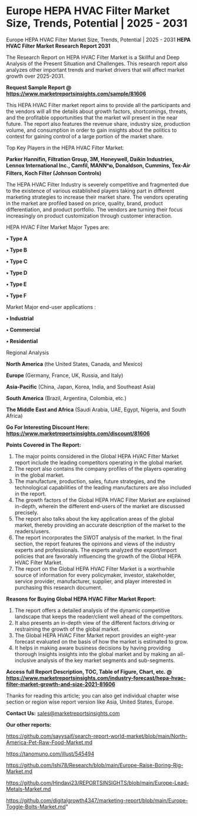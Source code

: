 # Europe HEPA HVAC Filter Market Size, Trends, Potential | 2025 - 2031
Europe HEPA HVAC Filter Market Size, Trends, Potential | 2025 - 2031
<strong>HEPA HVAC Filter Market Research Report 2031</strong>

The Research Report on HEPA HVAC Filter Market is a Skillful and Deep Analysis of the Present Situation and Challenges. This research report also analyzes other important trends and market drivers that will affect market growth over 2025-2031.

<strong>Request Sample Report @ <a href=https://www.marketreportsinsights.com/sample/81606>https://www.marketreportsinsights.com/sample/81606</a></strong>

This HEPA HVAC Filter market report aims to provide all the participants and the vendors will all the details about growth factors, shortcomings, threats, and the profitable opportunities that the market will present in the near future. The report also features the revenue share, industry size, production volume, and consumption in order to gain insights about the politics to contest for gaining control of a large portion of the market share.

Top Key Players in the HEPA HVAC Filter Market:

<strong>Parker Hannifin, Filtration Group, 3M, Honeywell, Daikin Industries, Lennox International Inc., Camfil, MANNᵃఐ, Donaldson, Cummins, Tex-Air Filters, Koch Filter (Johnson Controls)</strong>

The HEPA HVAC Filter Industry is severely competitive and fragmented due to the existence of various established players taking part in different marketing strategies to increase their market share. The vendors operating in the market are profiled based on price, quality, brand, product differentiation, and product portfolio. The vendors are turning their focus increasingly on product customization through customer interaction.

HEPA HVAC Filter Market Major Types are:

<strong>• Type A

• Type B

• Type C

• Type D

• Type E

• Type F</strong>

Market Major end-user applications :

<strong>• Industrial

• Commercial

• Residential</strong>

Regional Analysis

</u><strong><b>North America</b></strong> (the United States, Canada, and Mexico)

<strong><b>Europe </b></strong>(Germany, France, UK, Russia, and Italy)

<strong><b>Asia-Pacific</b></strong> (China, Japan, Korea, India, and Southeast Asia)

<strong><b>South America</b></strong> (Brazil, Argentina, Colombia, etc.)

<strong><b>The Middle East and Africa</b></strong> (Saudi Arabia, UAE, Egypt, Nigeria, and South Africa)

<strong>Go For Interesting Discount Here: <a href=https://www.marketreportsinsights.com/discount/81606>https://www.marketreportsinsights.com/discount/81606</a></strong>

<strong>Points Covered in The Report:</strong>
<ol>
  <li>The major points considered in the Global HEPA HVAC Filter Market report include the leading competitors operating in the global market.</li>
  <li>The report also contains the company profiles of the players operating in the global market.</li>
  <li>The manufacture, production, sales, future strategies, and the technological capabilities of the leading manufacturers are also included in the report.</li>
  <li>The growth factors of the Global HEPA HVAC Filter Market are explained in-depth, wherein the different end-users of the market are discussed precisely.</li>
  <li>The report also talks about the key application areas of the global market, thereby providing an accurate description of the market to the readers/users.</li>
  <li>The report incorporates the SWOT analysis of the market. In the final section, the report features the opinions and views of the industry experts and professionals. The experts analyzed the export/import policies that are favorably influencing the growth of the Global HEPA HVAC Filter Market.</li>
  <li>The report on the Global HEPA HVAC Filter Market is a worthwhile source of information for every policymaker, investor, stakeholder, service provider, manufacturer, supplier, and player interested in purchasing this research document.</li>
</ol>
<strong>Reasons for Buying Global HEPA HVAC Filter Market Report:</strong>

<ol>
  <li>The report offers a detailed analysis of the dynamic competitive landscape that keeps the reader/client well ahead of the competitors.</li>
  <li>It also presents an in-depth view of the different factors driving or restraining the growth of the global market.</li>
  <li>The Global HEPA HVAC Filter Market report provides an eight-year forecast evaluated on the basis of how the market is estimated to grow.</li>
  <li>It helps in making aware business decisions by having providing thorough insights insights into the global market and by making an all-inclusive analysis of the key market segments and sub-segments.</li>
</ol>
<strong>Access full Report Description, TOC, Table of Figure, Chart, etc. @ <a href=https://www.marketreportsinsights.com/industry-forecast/hepa-hvac-filter-market-growth-and-size-2021-81606>https://www.marketreportsinsights.com/industry-forecast/hepa-hvac-filter-market-growth-and-size-2021-81606</a></strong>


Thanks for reading this article; you can also get individual chapter wise section or region wise report version like Asia, United States, Europe.

<strong>Contact Us:</strong>
sales@marketreportsinsights.com

<strong>Our other reports:</strong>

<a href=https://github.com/sayysaif/search-report-world-market/blob/main/North-America-Pet-Raw-Food-Market.md>https://github.com/sayysaif/search-report-world-market/blob/main/North-America-Pet-Raw-Food-Market.md</a>

<a href=https://tanomuno.com/illust/545494>https://tanomuno.com/illust/545494</a>

<a href=https://github.com/Ishi78/Research/blob/main/Europe-Raise-Boring-Rig-Market.md>https://github.com/Ishi78/Research/blob/main/Europe-Raise-Boring-Rig-Market.md</a>

<a href=https://github.com/Hindavi23/REPORTSINSIGHTS/blob/main/Europe-Lead-Metals-Market.md>https://github.com/Hindavi23/REPORTSINSIGHTS/blob/main/Europe-Lead-Metals-Market.md</a>

<a href=https://github.com/digitalgrowth4347/marketing-report/blob/main/Europe-Toggle-Bolts-Market.md>https://github.com/digitalgrowth4347/marketing-report/blob/main/Europe-Toggle-Bolts-Market.md</a>"
